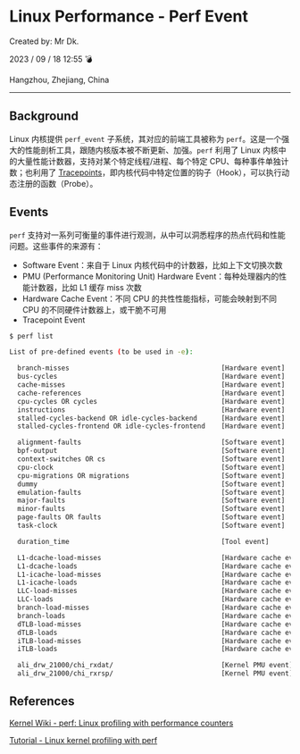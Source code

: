# Linux Performance - Perf Event

Created by: Mr Dk.

2023 / 09 / 18 12:55 💣

Hangzhou, Zhejiang, China

---

## Background

Linux 内核提供 `perf_event` 子系统，其对应的前端工具被称为 `perf`。这是一个强大的性能剖析工具，跟随内核版本被不断更新、加强。`perf` 利用了 Linux 内核中的大量性能计数器，支持对某个特定线程/进程、每个特定 CPU、每种事件单独计数；也利用了 [Tracepoints](https://www.kernel.org/doc/Documentation/trace/tracepoints.txt)，即内核代码中特定位置的钩子（Hook），可以执行动态注册的函数（Probe）。

## Events

`perf` 支持对一系列可衡量的事件进行观测，从中可以洞悉程序的热点代码和性能问题。这些事件的来源有：

- Software Event：来自于 Linux 内核代码中的计数器，比如上下文切换次数
- PMU (Performance Monitoring Unit) Hardware Event：每种处理器内的性能计数器，比如 L1 缓存 miss 次数
- Hardware Cache Event：不同 CPU 的共性性能指标，可能会映射到不同 CPU 的不同硬件计数器上，或干脆不可用
- Tracepoint Event

```bash
$ perf list

List of pre-defined events (to be used in -e):

  branch-misses                                      [Hardware event]
  bus-cycles                                         [Hardware event]
  cache-misses                                       [Hardware event]
  cache-references                                   [Hardware event]
  cpu-cycles OR cycles                               [Hardware event]
  instructions                                       [Hardware event]
  stalled-cycles-backend OR idle-cycles-backend      [Hardware event]
  stalled-cycles-frontend OR idle-cycles-frontend    [Hardware event]

  alignment-faults                                   [Software event]
  bpf-output                                         [Software event]
  context-switches OR cs                             [Software event]
  cpu-clock                                          [Software event]
  cpu-migrations OR migrations                       [Software event]
  dummy                                              [Software event]
  emulation-faults                                   [Software event]
  major-faults                                       [Software event]
  minor-faults                                       [Software event]
  page-faults OR faults                              [Software event]
  task-clock                                         [Software event]

  duration_time                                      [Tool event]

  L1-dcache-load-misses                              [Hardware cache event]
  L1-dcache-loads                                    [Hardware cache event]
  L1-icache-load-misses                              [Hardware cache event]
  L1-icache-loads                                    [Hardware cache event]
  LLC-load-misses                                    [Hardware cache event]
  LLC-loads                                          [Hardware cache event]
  branch-load-misses                                 [Hardware cache event]
  branch-loads                                       [Hardware cache event]
  dTLB-load-misses                                   [Hardware cache event]
  dTLB-loads                                         [Hardware cache event]
  iTLB-load-misses                                   [Hardware cache event]
  iTLB-loads                                         [Hardware cache event]

  ali_drw_21000/chi_rxdat/                           [Kernel PMU event]
  ali_drw_21000/chi_rxrsp/                           [Kernel PMU event]
```

## References

[Kernel Wiki - perf: Linux profiling with performance counters](https://perf.wiki.kernel.org/index.php/Main_Page)

[Tutorial - Linux kernel profiling with perf](https://perf.wiki.kernel.org/index.php/Tutorial)
